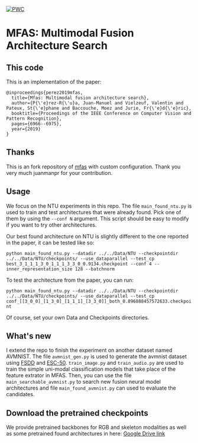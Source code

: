 [![PWC](https://img.shields.io/endpoint.svg?url=https://paperswithcode.com/badge/mfas-multimodal-fusion-architecture-search-1/action-recognition-in-videos-on-ntu-rgbd)](https://paperswithcode.com/sota/action-recognition-in-videos-on-ntu-rgbd?p=mfas-multimodal-fusion-architecture-search-1)

# MFAS: Multimodal Fusion Architecture Search


## This code

This is an implementation of the paper:

```
@inproceedings{perez2019mfas,
  title={Mfas: Multimodal fusion architecture search},
  author={P{\'e}rez-R{\'u}a, Juan-Manuel and Vielzeuf, Valentin and Pateux, St{\'e}phane and Baccouche, Moez and Jurie, Fr{\'e}d{\'e}ric},
  booktitle={Proceedings of the IEEE Conference on Computer Vision and Pattern Recognition},
  pages={6966--6975},
  year={2019}
}
```
## Thanks

This is an fork repository of [mfas](https://github.com/juanmanpr/mfas) with custom configuration. Thank you very much juanmanpr for your contribution.



## Usage

We focus on the NTU experiments in this repo. The file `main_found_ntu.py` is used to train and test architectures that were already found. Pick one of them by using the `--conf N` argument. This script should be easy to modify if you want to try other architectures.

Our best found architecture on NTU is slightly different to the one reported in the paper,
it can be tested like so:

`
python main_found_ntu.py --datadir ../../Data/NTU --checkpointdir ../../Data/NTU/checkpoints/ --use_dataparallel --test_cp best_3_1_1_1_3_0_1_1_1_3_3_0_0.9134.checkpoint --conf 4 --inner_representation_size 128 --batchnorm
`

To test the architecture from the paper, you can run:

`
python main_found_ntu.py --datadir ../../Data/NTU --checkpointdir ../../Data/NTU/checkpoints/ --use_dataparallel --test_cp conf_[[3_0_0]_[1_3_0]_[1_1_1]_[3_3_0]]_both_0.896888457572633.checkpoint
`

Of course, set your own Data and Checkpoints directories.

## What's new

I extend the repo to finish the experiment on another dataset named AVMNIST. 
The file `avmnist_gen.py` is used to generate the avmnist dataset using [FSDD](https://github.com/Jakobovski/free-spoken-digit-dataset) and [ESC-50](https://github.com/karolpiczak/ESC-50).
`train_image.py` and `train_audio.py` are used to train the simple uni-modal classification models that take place of the feature extrator in MFAS.
Then, you can use the file `main_searchable_avmnist.py` to search new fusion neural model architectures and file `main_found_avmnist.py` can used to evaluate the candidates.

## Download the pretrained checkpoints

We provide pretrained backbones for RGB and skeleton modalities as well as some pretrained found architectures in here: [Google Drive link](https://drive.google.com/open?id=1wcIepkmCf2NRfnhXVdoNu6wSxkpZmMNm)

